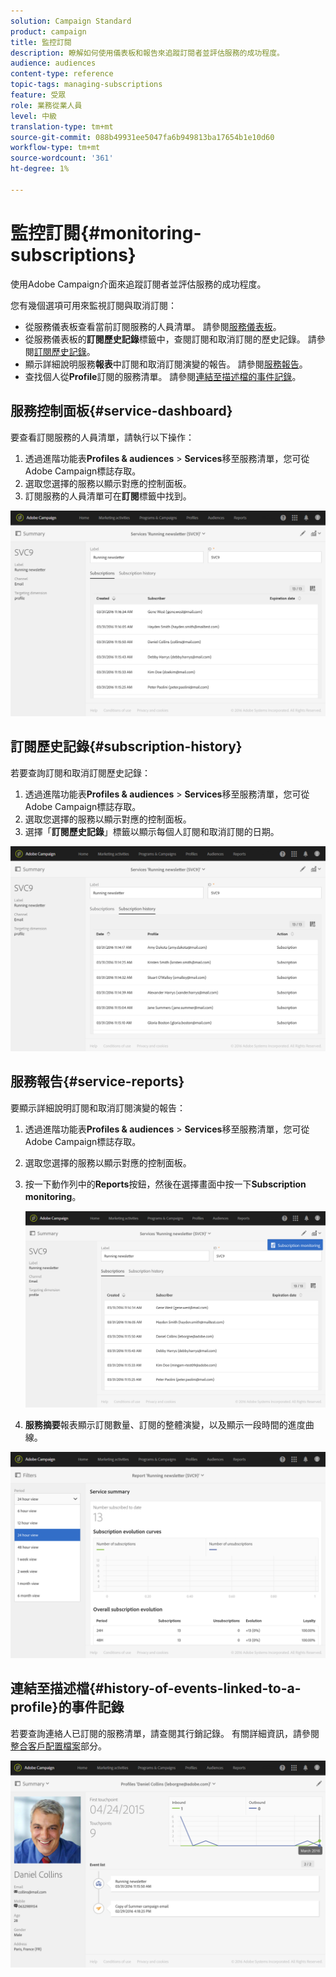 ```yaml
---
solution: Campaign Standard
product: campaign
title: 監控訂閱
description: 瞭解如何使用儀表板和報告來追蹤訂閱者並評估服務的成功程度。
audience: audiences
content-type: reference
topic-tags: managing-subscriptions
feature: 受眾
role: 業務從業人員
level: 中級
translation-type: tm+mt
source-git-commit: 088b49931ee5047fa6b949813ba17654b1e10d60
workflow-type: tm+mt
source-wordcount: '361'
ht-degree: 1%

---
```



# 監控訂閱{#monitoring-subscriptions}

使用Adobe Campaign介面來追蹤訂閱者並評估服務的成功程度。

您有幾個選項可用來監視訂閱與取消訂閱：

* 從服務儀表板查看當前訂閱服務的人員清單。 請參閱[服務儀表板](#service-dashboard)。
* 從服務儀表板的&#x200B;**訂閱歷史記錄**&#x200B;標籤中，查閱訂閱和取消訂閱的歷史記錄。 請參閱[訂閱歷史記錄](#subscription-history)。
* 顯示詳細說明服務&#x200B;**報表**&#x200B;中訂閱和取消訂閱演變的報告。 請參閱[服務報告](#service-reports)。
* 查找個人從&#x200B;**Profile**&#x200B;訂閱的服務清單。 請參閱[連結至描述檔的事件記錄](#history-of-events-linked-to-a-profile)。

## 服務控制面板{#service-dashboard}

要查看訂閱服務的人員清單，請執行以下操作：

1. 透過進階功能表&#x200B;**Profiles &amp; audiences** > **Services**&#x200B;移至服務清單，您可從Adobe Campaign標誌存取。
1. 選取您選擇的服務以顯示對應的控制面板。
1. 訂閱服務的人員清單可在&#x200B;**訂閱**&#x200B;標籤中找到。

![](assets/lp_monitoring_subscriptions_1.png)

## 訂閱歷史記錄{#subscription-history}

若要查詢訂閱和取消訂閱歷史記錄：

1. 透過進階功能表&#x200B;**Profiles &amp; audiences** > **Services**&#x200B;移至服務清單，您可從Adobe Campaign標誌存取。
1. 選取您選擇的服務以顯示對應的控制面板。
1. 選擇「**訂閱歷史記錄**」標籤以顯示每個人訂閱和取消訂閱的日期。

![](assets/lp_monitoring_subscriptions_2.png)

## 服務報告{#service-reports}

要顯示詳細說明訂閱和取消訂閱演變的報告：

1. 透過進階功能表&#x200B;**Profiles &amp; audiences** > **Services**&#x200B;移至服務清單，您可從Adobe Campaign標誌存取。
1. 選取您選擇的服務以顯示對應的控制面板。
1. 按一下動作列中的&#x200B;**Reports**&#x200B;按鈕，然後在選擇畫面中按一下&#x200B;**Subscription monitoring**。

   ![](assets/lp_monitoring_subscriptions_3.png)

1. **服務摘要**&#x200B;報表顯示訂閱數量、訂閱的整體演變，以及顯示一段時間的進度曲線。

![](assets/lp_monitoring_subscriptions_4.png)

## 連結至描述檔{#history-of-events-linked-to-a-profile}的事件記錄

若要查詢連絡人已訂閱的服務清單，請查閱其行銷記錄。 有關詳細資訊，請參閱[整合客戶配置檔案](../../audiences/using/integrated-customer-profile.md)部分。

![](assets/lp_monitoring_subscriptions_5.png)

